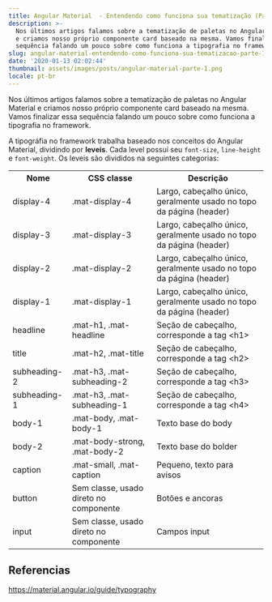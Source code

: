 ```yaml
---
title: Angular Material  - Entendendo como funciona sua tematização (Parte III)
description: >-
  Nos últimos artigos falamos sobre a tematização de paletas no Angular Material
  e criamos nosso próprio componente card baseado na mesma. Vamos finalizar essa
  sequência falando um pouco sobre como funciona a tipografia no framework.
slug: angular-material-entendendo-como-funciona-sua-tematizacao-parte-III
date: '2020-01-13 02:02:44'
thumbnail: assets/images/posts/angular-material-parte-1.png
locale: pt-br
---
```

Nos últimos artigos falamos sobre a tematização de paletas no Angular Material e criamos nosso próprio componente card baseado na mesma. Vamos finalizar essa sequência falando um pouco sobre como funciona a tipografia no framework.

A tipográfia no framework trabalha baseado nos conceitos do Angular Material, dividindo por **leveis**. Cada level possuí seu `font-size`, `line-height` e `font-weight`. Os leveis são divididos na seguintes categorias:

<table>
  <tr>
    <th>Nome</th>
    <th>CSS classe</th>
    <th>Descrição</th>
  </tr>
  <tr>
    <td>display-4</td>
    <td>.mat-display-4</td>
    <td>Largo, cabeçalho único, geralmente usado no topo da página (header)</td>
  </tr>  
  <tr>
    <td>display-3</td>
    <td>.mat-display-3</td>
    <td>Largo, cabeçalho único, geralmente usado no topo da página (header)</td>
  </tr>
  <tr>
    <td>display-2</td>
    <td>.mat-display-2</td>
    <td>Largo, cabeçalho único, geralmente usado no topo da página (header)</td>
  </tr>  
  <tr>
    <td>display-1</td>
    <td>.mat-display-1</td>
    <td>Largo, cabeçalho único, geralmente usado no topo da página (header)</td>
  </tr>
  <tr>
    <td>headline</td>
    <td>.mat-h1, .mat-headline</td>
    <td>Seção de cabeçalho, corresponde a tag &lt;h1&gt;</td>
  </tr>  
  <tr>
    <td>title</td>
    <td>.mat-h2, .mat-title</td>
    <td>Seção de cabeçalho, corresponde a tag &lt;h2&gt;</td>
  </tr>
  <tr>
    <td>subheading-2</td>
    <td>.mat-h3, .mat-subheading-2</td>
    <td>Seção de cabeçalho, corresponde a tag &lt;h3&gt;</td>
  </tr>  
  <tr>
    <td>subheading-1</td>
    <td>.mat-h3, .mat-subheading-1</td>
    <td>Seção de cabeçalho, corresponde a tag &lt;h4&gt;</td>
  </tr>
  <tr>
    <td>body-1</td>
    <td>.mat-body, .mat-body-1</td>
    <td>Texto base do body</td>
  </tr>  
  <tr>
    <td>body-2</td>
    <td>.mat-body-strong, .mat-body-2</td>
    <td>Texto base do bolder</td>
  </tr>
  <tr>
    <td>caption</td>
    <td>.mat-small, .mat-caption</td>
    <td>Pequeno, texto para avisos</td>
  </tr>  
  <tr>
    <td>button</td>
    <td>Sem classe, usado direto no componente</td>
    <td>Botões e ancoras</td>
  </tr>
  <tr>
    <td>input</td>
    <td>Sem classe, usado direto no componente</td>
    <td>Campos input</td>
  </tr>  
</table> 

## Referencias

<https://material.angular.io/guide/typography>
